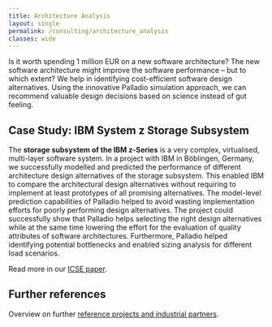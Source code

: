 ```yaml
---
title: Architecture Analysis
layout: single
permalink: /consulting/architecture_analysis
classes: wide
---
```


Is it worth spending 1 million EUR on a new software architecture? The new software architecture might improve the software performance – but to which extent? We help in identifying cost-efficient software design alternatives. Using the innovative Palladio simulation approach, we can recommend valuable design decisions based on science instead of gut feeling.

## Case Study: IBM System z Storage Subsystem

The **storage subsystem of the IBM z-Series** is a very complex, virtualised, multi-layer software system. In a project with IBM in Böblingen, Germany, we successfully modelled and predicted the performance of different architecture design alternatives of the storage subsystem. This enabled IBM to compare the architectural design alternatives without requiring to implement at least prototypes of all promising alternatives. The model-level prediction capabilities of Palladio helped to avoid wasting implementation efforts for poorly performing design alternatives. The project could successfully show that Palladio helps selecting the right design alternatives while at the same time lowering the effort for the evaluation of quality attributes of software architectures. Furthermore, Palladio helped identifying potential bottlenecks and enabled sizing analysis for different load scenarios.

Read more in our [ICSE paper](https://dl.acm.org/doi/abs/10.1145/1810295.1810297).

## Further references

Overview on further [reference projects and industrial partners](/consulting/references).
